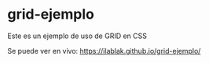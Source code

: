 # grid-ejemplo

Este es un ejemplo de uso de GRID en CSS


Se puede ver en vivo: 
https://ilablak.github.io/grid-ejemplo/